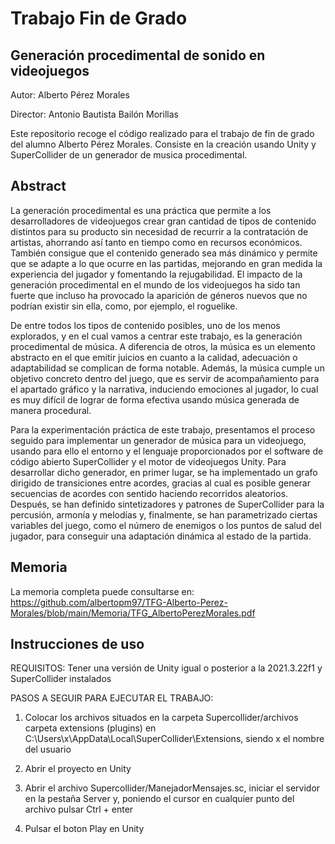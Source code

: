 # Trabajo Fin de Grado 
## Generación procedimental de sonido en videojuegos
Autor: Alberto Pérez Morales

Director: Antonio Bautista Bailón Morillas

Este repositorio recoge el código realizado para el trabajo de fin de grado del alumno Alberto Pérez Morales. Consiste en la creación usando Unity y SuperCollider de un generador de musica procedimental.

## Abstract
La generación procedimental es una práctica que permite a los desarrolladores de videojuegos crear gran cantidad de tipos de contenido distintos para su producto sin necesidad de recurrir a la contratación de artistas, ahorrando así tanto en tiempo como en recursos económicos. También consigue que el contenido generado sea más dinámico y permite que se adapte a lo que ocurre en las partidas, mejorando en gran medida la experiencia del jugador y fomentando la rejugabilidad. El impacto de la generación procedimental en el mundo de los videojuegos ha sido tan fuerte que incluso ha provocado la aparición de géneros nuevos que no podrían existir sin ella, como, por ejemplo, el roguelike.

De entre todos los tipos de contenido posibles, uno de los menos explorados, y en el cual vamos a centrar este trabajo, es la generación procedimental de música. A diferencia de otros, la música es un elemento abstracto en el que emitir juicios en cuanto a la calidad, adecuación o adaptabilidad se complican de forma notable. Además, la música cumple un objetivo concreto dentro del juego, que es servir de acompañamiento para el apartado gráfico y la narrativa, induciendo emociones al jugador, lo cual es muy difícil de lograr de forma efectiva usando música generada de manera procedural.

Para la experimentación práctica de este trabajo, presentamos el proceso seguido para implementar un generador de música para un videojuego, usando para ello el entorno y el lenguaje proporcionados por el software de código abierto SuperCollider y el motor de videojuegos Unity. Para desarrollar dicho generador, en primer lugar, se ha implementado un grafo dirigido de transiciones entre acordes, gracias al cual es posible generar secuencias de acordes con sentido haciendo recorridos aleatorios. Después, se han definido sintetizadores y patrones de SuperCollider para la percusión, armonía y melodías y, finalmente, se han parametrizado ciertas variables del juego, como el número de enemigos o los puntos de salud del jugador, para conseguir una adaptación dinámica al estado de la partida.

## Memoria
La memoria completa puede consultarse en: https://github.com/albertopm97/TFG-Alberto-Perez-Morales/blob/main/Memoria/TFG_AlbertoPerezMorales.pdf


## Instrucciones de uso
REQUISITOS: Tener una versión de Unity igual o posterior a la 2021.3.22f1 y SuperCollider instalados

PASOS A SEGUIR PARA EJECUTAR EL TRABAJO:

1) Colocar los archivos situados en la carpeta Supercollider/archivos carpeta extensions (plugins) en
	C:\Users\x\AppData\Local\SuperCollider\Extensions, siendo x el nombre del usuario

2) Abrir el proyecto en Unity

3) Abrir el archivo Supercollider/ManejadorMensajes.sc, iniciar el servidor en la pestaña Server y,
	poniendo el cursor en cualquier punto del archivo pulsar Ctrl + enter

4) Pulsar el boton Play en Unity

